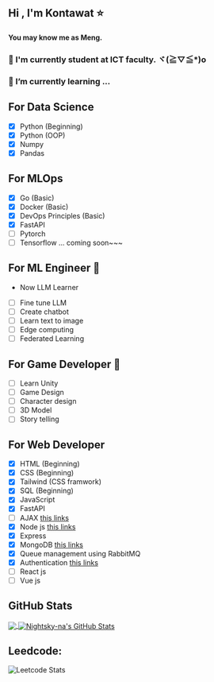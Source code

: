## Hi , I'm Kontawat ⭐
#### You may know me as Meng.

### 🌱 I'm currently student at ICT faculty. ヾ(≧▽≦*)o

### 🍃 I’m currently learning ...

## For Data Science
- [x] Python (Beginning)
- [x] Python (OOP)
- [x] Numpy
- [x] Pandas

## For MLOps 
- [x] Go (Basic)
- [x] Docker (Basic)
- [x] DevOps Principles (Basic)
- [x] FastAPI
- [ ] Pytorch
- [ ] Tensorflow
... coming soon~~~ 

## For ML Engineer 🤖
- Now LLM Learner
- [ ] Fine tune LLM 
- [ ] Create chatbot
- [ ] Learn text to image
- [ ] Edge computing
- [ ] Federated Learning

## For Game Developer 👾
- [ ] Learn Unity
- [ ] Game Design
- [ ] Character design
- [ ] 3D Model
- [ ] Story telling 

## For Web Developer
- [x] HTML (Beginning) 
- [x] CSS (Beginning)
- [x] Tailwind (CSS framwork)
- [x] SQL (Beginning) 
- [x] JavaScript
- [x] FastAPI
- [ ] AJAX [this links](https://www.youtube.com/watch?v=82hnvUYY6QA)
- [x] Node js [this links](https://www.youtube.com/playlist?list=PL4cUxeGkcC9gcy9lrvMJ75z9maRw4byYp)
- [x] Express 
- [x] MongoDB [this links](https://www.youtube.com/playlist?list=PL4cUxeGkcC9jpvoYriLI0bY8DOgWZfi6u)
- [x] Queue management using RabbitMQ
- [x] Authentication [this links](https://www.youtube.com/watch?v=6FOq4cUdH8k)
- [ ] React js 
- [ ] Vue js

<!-- ![Nightsky-na's GitHub stats](https://github-readme-stats.vercel.app/api?username=Nightsky-na&theme=dark&show_icons=true)
[![Readme Card](https://github-readme-stats.vercel.app/api/pin/?username=Nightsky-na&repo=Nightsky-na.github.io&theme=dark&show_icons=true)](https://github.com/Nightsky-na/Nightsky-na.github.io)
[![Top Langs](https://github-readme-stats.vercel.app/api/top-langs/?username=Nightsky-na&layout=compact&theme=dark&show_icons=true)](https://github.com/Nightsky-na/github-readme-stats) -->
## GitHub Stats
<a href="https://github.com/Nightsky-na/github-readme-stats">
 <img align="center" src="https://github-readme-stats.vercel.app/api/top-langs/?username=Nightsky-na&theme=dark&show_icons=true" />
</a>
<a href="https://github-readme-stats.vercel.app/api?username=Nightsky-na&theme=dark&show_icons=true">
  <img align="center" src="https://github-readme-stats.vercel.app/api?username=Nightsky-na&show_icons=true&line_height=27&count_private=true&title_color=ffffff&text_color=c9cacc&icon_color=2bbc8a&bg_color=1d1f21" alt="Nightsky-na's GitHub Stats" />
</a>

## Leedcode:
![Leetcode Stats](https://leetcard.jacoblin.cool/user3631q?theme=nord)
<!-- 
<a href="https://github.com/Nightsky-na/Nightsky-na.github.io">
  <img align="center" src="https://github-readme-stats.vercel.app/api/pin/?username=Nightsky-na&repo=Nightsky-na.github.io&title_color=ffffff&text_color=c9cacc&icon_color=2bbc8a&bg_color=1d1f21" />
</a> -->
<!-- <a href="https://github.com/anuraghazra/github-readme-stats">
  <img align="center" src="https://github-readme-stats.vercel.app/api/pin/?username=anuraghazra&repo=github-readme-stats" />
</a> -->
<!-- [![Top Langs](https://github-readme-stats.vercel.app/api/top-langs/?username=anuraghazra)](https://github.com/anuraghazra/github-readme-stats) -->
<!-- <a href="https://github.com/Nightsky-na/Nightsky-na.github.io">
  <img align="center" src="https://github-readme-stats.vercel.app/api/pin/?username=Nightsky-na&repo=Nightsky-na.github.io&theme=dark&show_icons=true&line_height=27" />
</a>

<a href="https://github.com/MartinHeinz/MartinHeinz">
  <img align="center" src="https://github-readme-stats.vercel.app/api/top-langs/?username=MartinHeinz&hide=java,html,tex&title_color=ffffff&text_color=c9cacc&icon_color=2bbc8a&bg_color=1d1f21&langs_count=3" />
</a> -->




<!--
**Nightsky-na/Nightsky-na** is a ✨ _special_ ✨ repository because its `README.md` (this file) appears on your GitHub profile.

Here are some ideas to get you started:

- 🔭 I’m currently working on ...
- 🌱 I’m currently learning ...
- 👯 I’m looking to collaborate on ...
- 🤔 I’m looking for help with ...
- 💬 Ask me about ...
- 📫 How to reach me: ...
- 😄 Pronouns: ...
- ⚡ Fun fact: ...
-->
